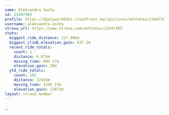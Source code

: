 ```yaml
---
name: Aleksandra Socha
id: 23447303
profile: https://dgalywyr863hv.cloudfront.net/pictures/athletes/23447303/14745546/4/large.jpg
username: aleksandra-socha
strava_url: https://www.strava.com/athletes/23447303
stats:
  biggest_ride_distance: 117.89km
  biggest_climb_elevation_gain: 637.2m
  recent_ride_totals:
    count: 1
    distance: 6.87km
    moving_time: 00h 17m
    elevation_gain: 29m
  ytd_ride_totals:
    count: 182
    distance: 2292km
    moving_time: 125h 15m
    elevation_gain: 13872m
layout: strava_member
--- 
```

...
